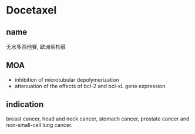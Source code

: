 # Docetaxel  

## name

无水多西他赛, 欧洲紫杉醇

## MOA

- inhibition of microtubular depolymerization  
- attenuation of the effects of bcl-2 and bcl-xL gene expression. 

## indication

breast cancer, head and neck cancer, stomach cancer, prostate cancer and non-small-cell lung cancer.

